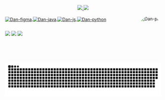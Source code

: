 
<div align="center">
  
  <a href="https://github.com/Dan-Sillva">
  <img height="180em" src="https://github-readme-stats.vercel.app/api?username=Dan-Sillva&show_icons=true&theme=dark&include_all_commits=true&count_private=true"/>
  <img height="180em" src="https://github-readme-stats.vercel.app/api/top-langs/?username=Dan-Sillva&layout=compact&langs_count=7&theme=dark"/>
    
</div>
<div style="display: inline_block"><br>
  
  <img align="center" alt="Dan-figma" height="30" width="40" src="https://cdn.jsdelivr.net/gh/devicons/devicon/icons/figma/figma-original.svg">
  <img align="center" alt="Dan-java" height="30" width="40" src="https://cdn.jsdelivr.net/gh/devicons/devicon/icons/java/java-original.svg">
  <img align="center" alt="Dan-js" height="30" width="40" src="https://cdn.jsdelivr.net/gh/devicons/devicon/icons/javascript/javascript-original.svg">
  <img align="center" alt="Dan-python" height="30" width="40" src="https://cdn.jsdelivr.net/gh/devicons/devicon/icons/python/python-original.svg">
  
  <img align="right" alt="Dan-pic" height="150" style="border-radius: 90px;" src="https://c.tenor.com/bVm05NUoyF0AAAAC/bokuno-hero-academia-izuku.gif">
</div>
  
  ##
  
<div>
 
 <a href="https://t.me/wdSenpai" target="_blank"><img src="https://img.shields.io/badge/Telegram-2CA5E0?style=for-the-badge&logo=telegram&logoColor=white" target="_blank"></a> 
 <a href="https://discord.gg/ZcGygtUwtx" target="_blank"><img src="https://img.shields.io/badge/Discord-7289DA?style=for-the-badge&logo=discord&logoColor=white" target="_blank"></a> 
 <a href="https://www.linkedin.com/in/danilo-araujo-silva-7b18371ab/" target="_blank"><img src="https://img.shields.io/badge/LinkedIn-0077B5?style=for-the-badge&logo=linkedin&logoColor=white" target="_blank"></a>
  
 ![Snake animation](https://github.com/Dan-Sillva/Dan-Sillva/blob/output/github-contribution-grid-snake.svg)
</div>
